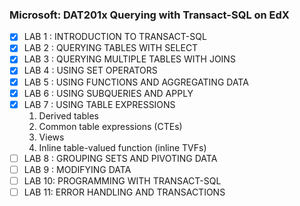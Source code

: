 ### Microsoft: DAT201x Querying with Transact-SQL on EdX ###

- [x] LAB 1 : INTRODUCTION TO TRANSACT-SQL
- [x] LAB 2 : QUERYING TABLES WITH SELECT
- [x] LAB 3 : QUERYING MULTIPLE TABLES WITH JOINS
- [x] LAB 4 : USING SET OPERATORS
- [X] LAB 5 : USING FUNCTIONS AND AGGREGATING DATA
- [X] LAB 6 : USING SUBQUERIES AND APPLY
- [X] LAB 7 : USING TABLE EXPRESSIONS
    1. Derived tables
    2. Common table expressions (CTEs)
    3. Views
    4. Inline table-valued function (inline TVFs)
- [ ] LAB 8 : GROUPING SETS AND PIVOTING DATA
- [ ] LAB 9 : MODIFYING DATA
- [ ] LAB 10: PROGRAMMING WITH TRANSACT-SQL
- [ ] LAB 11: ERROR HANDLING AND TRANSACTIONS